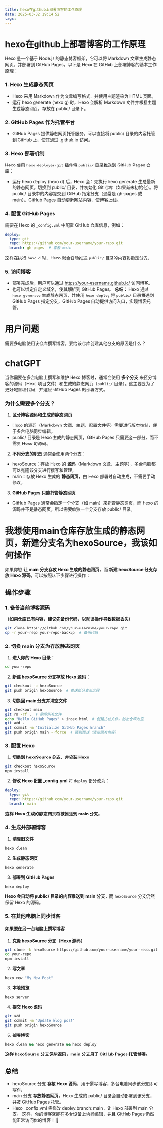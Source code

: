```yaml
---
title: hexo在github上部署博客的工作原理
date: 2025-03-02 19:14:52
tags:
---
```



 # hexo在github上部署博客的工作原理 
   
 Hexo 是一个基于 Node.js 的静态博客框架，它可以将 Markdown 文章生成静态网页，并部署到 GitHub Pages。以下是 Hexo 在 GitHub 上部署博客的基本工作原理：

### 1. **Hexo 生成静态网页**

- Hexo 采用 Markdown 作为文章编写格式，并使用主题渲染为 HTML 页面。
- 运行 hexo generate (hexo g) 时，Hexo 会解析 Markdown 文件并根据主题生成静态网页，存放在 public/ 目录下。
### 2. **GitHub Pages 作为托管平台**

- GitHub Pages 提供静态网页托管服务，可以直接将 public/ 目录的内容托管到 GitHub 上，使其通过 <username>.github.io 访问。
### 3. **Hexo 部署机制**

Hexo 使用 `hexo-deployer-git` 插件将 `public/` 目录推送到 GitHub Pages 仓库：

- 运行 hexo deploy (hexo d) 后，Hexo 会：先执行 hexo generate 生成最新的静态网页。切换到 public/ 目录，并初始化 Git 仓库（如果尚未初始化）。将 public/ 目录中的内容提交到 GitHub 指定分支（通常是 gh-pages 或 main）。GitHub Pages 自动更新网站内容，使博客上线。
### 4. **配置 GitHub Pages**

需要在 Hexo 的 `_config.yml` 中配置 GitHub 仓库信息，例如：

```yaml
deploy:
  type: git
  repo: https://github.com/your-username/your-repo.git
  branch: gh-pages  # 或者 main
```

这样在执行 `hexo d` 时，Hexo 就会自动推送 `public/` 目录的内容到指定分支。

### 5. **访问博客**

- 部署完成后，用户可以通过 https://your-username.github.io/ 访问博客。
- 也可以绑定自定义域名，使其解析到 GitHub Pages。
**总结：**
Hexo 通过 `hexo generate` 生成静态网页，并使用 `hexo deploy` 将 `public/` 目录推送到 GitHub Pages 指定分支，GitHub Pages 自动提供访问入口，实现博客托管。
 # 用户问题 
 需要多电脑使用该仓库撰写博客，要给该仓库创建其他分支的原因是什么？ 
 # chatGPT 
 当你需要在多台电脑上撰写和维护 Hexo 博客时，通常会使用 **多个分支** 来区分博客的源码（Hexo 项目文件）和生成的静态网页（`public/` 目录）。这主要是为了更好地管理代码，并适应 GitHub Pages 的部署方式。

### **为什么需要多个分支？**

1. **区分博客源码和生成的静态网页**
- Hexo 的源码（Markdown 文章、主题、配置文件等）需要进行版本控制，便于多台电脑同步编辑。
- public/ 目录是 Hexo 生成的静态网页，GitHub Pages 只需要这一部分，而不需要 Hexo 的源码。
2. **不同分支的职责**
通常会使用两个分支：
- hexoSource：存放 Hexo 的 **源码**（Markdown 文章、主题等），多台电脑都可以克隆该分支进行撰写和管理。
- main：存放 Hexo 生成的 **静态网页**，由 Hexo 部署时自动生成，不需要手动修改。
3. **GitHub Pages 只能托管静态网页**
- GitHub Pages 通常会指定一个分支（如 main）来托管静态网页，而 Hexo 的源码并不是静态网页，所以需要单独一个分支存放 public/ 目录。

 # 我想使用main仓库存放生成的静态网页，新建分支名为hexoSource，我该如何操作 
 
 
 如果你想 **让 main 分支存放 Hexo 生成的静态网页**，而 **新建 hexoSource 分支存放 Hexo 源码**，可以按照以下步骤进行操作：

## **操作步骤**

### **1. 备份当前博客源码**

**（如果仓库已有内容，建议先备份代码，以防误操作导致数据丢失）**

```sh
git clone https://github.com/your-username/your-repo.git
cp -r your-repo your-repo-backup  # 备份代码
```

### **2. 切换 main 分支为存放静态网页**

1. **进入你的 Hexo 目录**：
```sh
cd your-repo
```
2. **新建 hexoSource 分支存放 Hexo 源码**：
```sh
git checkout -b hexoSource
git push origin hexoSource  # 推送新分支到远程
```
3. **切换回 main 分支并清空文件**
```sh
git checkout main
git rm -rf .  # 删除所有文件
echo "Hello GitHub Pages" > index.html  # 创建占位文件，防止仓库为空
git add .
git commit -m "Initialize GitHub Pages branch"
git push origin main --force  # 强制推送（清空原有内容）
```
### **3. 配置 Hexo**

1. **切换到 hexoSource 分支，并安装 Hexo**
```sh
git checkout hexoSource
npm install
```
2. **修改 Hexo 配置 _config.yml**
将 `deploy` 部分改为：
```yaml
deploy:
  type: git
  repo: https://github.com/your-username/your-repo.git
  branch: main
```
**这样 Hexo 生成的静态网页将被推送到 main 分支**。
### **4. 生成并部署博客**

1. **清理旧文件**
```sh
hexo clean
```
2. **生成静态网页**
```sh
hexo generate
```
3. **部署到 GitHub Pages**
```sh
hexo deploy
```
**Hexo 会自动将 public/ 目录的内容推送到 main 分支**，而 `hexoSource` 分支仍然保留 Hexo 的源码。
### **5. 在其他电脑上同步博客**

#### **如果要在另一台电脑上撰写博客**

1. **克隆 hexoSource 分支（Hexo 源码）**
```sh
git clone -b hexoSource https://github.com/your-username/your-repo.git
cd your-repo
npm install
```
2. **写文章**
```sh
hexo new "My New Post"
```
3. **本地预览**
```sh
hexo server
```
4. **提交 Hexo 源码**
```sh
git add .
git commit -m "Update blog post"
git push origin hexoSource
```
5. **部署博客**
```sh
hexo clean && hexo generate && hexo deploy
```
**这样 hexoSource 分支保存源码，main 分支用于 GitHub Pages 托管博客。**
## **总结**

- hexoSource 分支 **存放 Hexo 源码**，用于撰写博客，多台电脑同步该分支即可写作。
- main 分支 **存放静态网页**，Hexo 生成的 public/ 目录会自动部署到该分支，并被 GitHub Pages 托管。
- Hexo _config.yml 需修改 deploy.branch: main，让 Hexo 部署到 main 分支。
这样，你的博客就能在多台设备上协同编辑，并且 GitHub Pages 仍然能正常访问你的博客！ 🚀